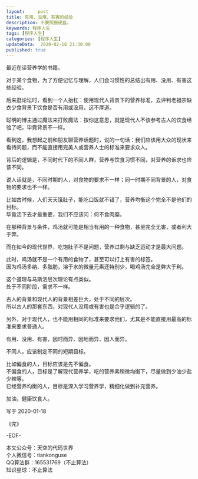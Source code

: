```yaml
---   
layout:     post  
title: 有用、没用、有害的经验   
description: 不要照搬硬套。   
keywords: 程序人生  
tags: [程序人生]    
categories: [程序人生]  
updateData:  2020-02-18 21:30:00  
published: true  
---  
```



最近在读营养学的书籍。  


对于某个食物，为了方便记忆与理解，人们会习惯性的总结出有用、没用、有害这些经验。  


后来逛论坛时，看到一个人抬杠：使用现代人背景下的营养标准，去评判老祖宗缺衣少食背景下饮食是否有用或没用，这不厚道。  


聪明的博主通过魔法来打败魔法：按你这意思，就是现代人不该参考古人的饮食经验了吧，毕竟背景不一样。  


看到这，我想起之前和朋友聊营养话题时，说的一句话：我们应该用大众的现状来看待问题，而不能直接用完美人或营养人士的标准来要求众人。  


背后的逻辑是，不同时代下的不同人群，营养与饮食习惯不同，对营养的诉求也应该不同。  


说人话就是，不同时期的人，对食物的要求不一样；同一时期不同背景的人，对食物的要求也不一样。  


比如古时候，人们天天饿肚子，能吃口饭就不错了，营养均衡这个完全不是他们的目标。  
毕竟活下去才最重要，我们不应该问：何不食肉糜。  


在那种背景与条件，鸡汤就可能是相当有用的一种食物，甚至完全无害，或者利大于弊。  


而在如今的现代世界，吃饱肚子不是问题，营养过剩与缺乏运动才是最大问题。  


此时，鸡汤就不是一个有用的食物了，甚至可以打上有害的标签。  
因为鸡汤多纳、多脂肪，溶于水的微量元素还特别少，喝鸡汤完全是弊大于利。  


这个道理与马斯洛层次理论有点类似。  
处于不同阶段，需求不一样。  


古人的背景和现代人的背景相差巨大，处于不同的层次。  
所以古人的那套东西，对现代人没用或有害也是合乎逻辑的了。


另外，对于现代人，也不能用相同的标准来要求他们，尤其是不能直接用最高的标准来要求普通人。  


有用、没用、有害，因时而异、因地而异、因人而异。  


不同人，应该制定不同的短期目标。  


比如偏食的人，目标应该是先不偏食。  
不偏食的人，目标是了解现代营养学，吃的营养素稍微均衡下，尽量做到少油少盐少辣等。  
已经营养均衡的人，目标是深入学习营养学，精细化做到补充营养。  



加油，健康饮食人。  


写于 2020-01-18

《完》  


-EOF-  



本文公众号：天空的代码世界  
个人微信号：tiankonguse  
QQ算法群：165531769（不止算法）  
知识星球：不止算法  

